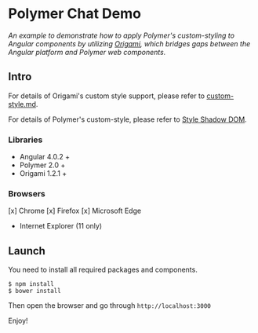 # Polymer Chat Demo

_An example to demonstrate how to apply Polymer's custom-styling to Angular components by utilizing [Origami](https://github.com/hotforfeature/origami), which bridges gaps between the Angular platform and Polymer web components._

## Intro

For details of Origami's custom style support, please refer to [custom-style.md](https://github.com/hotforfeature/origami/blob/master/docs/custom-style.md).

For details of Polymer's custom-style, please refer to [Style Shadow DOM](https://www.polymer-project.org/2.0/docs/devguide/style-shadow-dom).

### Libraries

- Angular 4.0.2 +
- Polymer 2.0 +
- Origami 1.2.1 +

### Browsers
[x] Chrome
[x] Firefox
[x] Microsoft Edge
- Internet Explorer (11 only)

## Launch

You need to install all required packages and components.
```
$ npm install
$ bower install
```

Then open the browser and go through `http://localhost:3000`

Enjoy!